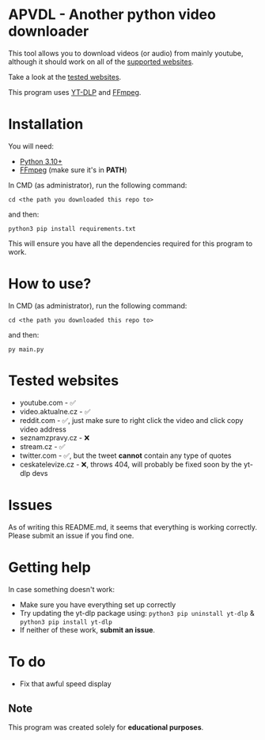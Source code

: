 # APVDL - Another python video downloader
This tool allows you to download videos (or audio) from mainly youtube, although it should work on all of the [supported websites](https://github.com/yt-dlp/yt-dlp/blob/master/supportedsites.md). 

Take a look at the [tested websites](#tested-websites).

This program uses [YT-DLP](https://github.com/yt-dlp/yt-dlp) and [FFmpeg](https://www.ffmpeg.org).

# Installation
You will need:
 - [Python 3.10+](https://www.python.org/downloads/)
 - [FFmpeg](https://www.ffmpeg.org/download.html) (make sure it's in **PATH**)

In CMD (as administrator), run the following command:

``cd <the path you downloaded this repo to>``

and then:

``python3 pip install requirements.txt``

This will ensure you have all the dependencies required for this program to work.


# How to use?
In CMD (as administrator), run the following command:

``cd <the path you downloaded this repo to>``

and then:

``py main.py``


# Tested websites
 - youtube.com - ✅ 
 - video.aktualne.cz - ✅
 - reddit.com - ✅, just make sure to right click the video and click copy video address
 - seznamzpravy.cz - ❌
 - stream.cz - ✅
 - twitter.com - ✅, but the tweet **cannot** contain any type of quotes
 - ceskatelevize.cz - ❌, throws 404, will probably be fixed soon by the yt-dlp devs


# Issues
As of writing this README.md, it seems that everything is working correctly. Please submit an issue if you find one.


# Getting help
In case something doesn't work:
 - Make sure you have everything set up correctly
 - Try updating the yt-dlp package using:
    ``python3 pip uninstall yt-dlp`` & ``python3 pip install yt-dlp``
 - If neither of these work, **submit an issue**.


# To do
 - Fix that awful speed display


## Note
This program was created solely for **educational purposes**. 
